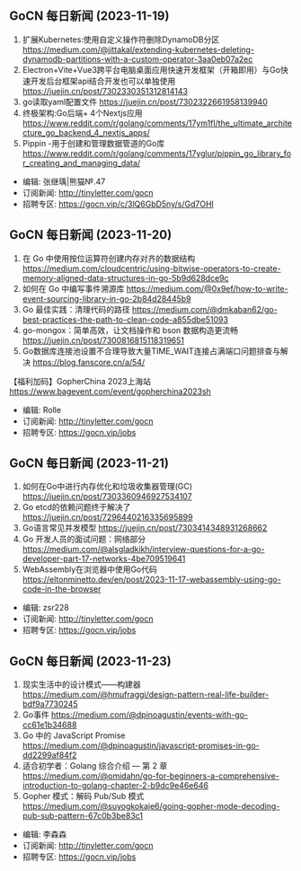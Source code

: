 ## GoCN 每日新闻 (2023-11-19)

1. 扩展Kubernetes:使用自定义操作符删除DynamoDB分区 https://medium.com/@jittakal/extending-kubernetes-deleting-dynamodb-partitions-with-a-custom-operator-3aa0eb07a2ec
2. Electron+Vite+Vue3跨平台电脑桌面应用快速开发框架（开箱即用）与Go快速开发后台框架api结合开发也可以单独使用 https://juejin.cn/post/7302330351312814143
3. go读取yaml配置文件 https://juejin.cn/post/7302322661958139940
4. 终极架构:Go后端+ 4个Nextjs应用 https://www.reddit.com/r/golang/comments/17ym1fl/the_ultimate_architecture_go_backend_4_nextjs_apps/
5. Pippin -用于创建和管理数据管道的Go库 https://www.reddit.com/r/golang/comments/17yglur/pippin_go_library_for_creating_and_managing_data/

- 编辑: 张继瑀|熊猫№.47
- 订阅新闻:  http://tinyletter.com/gocn
- 招聘专区: https://gocn.vip/c/3lQ6GbD5ny/s/Gd7OHl

## GoCN 每日新闻 (2023-11-20)

1. 在 Go 中使用按位运算符创建内存对齐的数据结构  https://medium.com/cloudcentric/using-bitwise-operators-to-create-memory-aligned-data-structures-in-go-5b9d628dce9c
2. 如何在 Go 中编写事件溯源库 https://medium.com/@0x9ef/how-to-write-event-sourcing-library-in-go-2b84d28445b9
3. Go 最佳实践：清理代码的路径 https://medium.com/@dmkaban62/go-best-practices-the-path-to-clean-code-a855dbe51093
4. go-mongox：简单高效，让文档操作和 bson 数据构造更流畅 https://juejin.cn/post/7300816815118319651
5. Go数据库连接池设置不合理导致大量TIME_WAIT连接占满端口问题排查与解决 https://blog.fanscore.cn/a/54/

【福利加码】GopherChina 2023上海站 https://www.bagevent.com/event/gopherchina2023sh

- 编辑: Rolle
- 订阅新闻: http://tinyletter.com/gocn
- 招聘专区: https://gocn.vip/jobs

## GoCN 每日新闻 (2023-11-21)

1. 如何在Go中进行内存优化和垃圾收集器管理(GC) https://juejin.cn/post/7303360946927534107
2. Go etcd的依赖问题终于解决了 https://juejin.cn/post/7296440216335695899
3. Go语言常见并发模型  https://juejin.cn/post/7303414348931268662
4. Go 开发人员的面试问题：网络部分 https://medium.com/@alsgladkikh/interview-questions-for-a-go-developer-part-17-networks-4be709519641
5. WebAssembly在浏览器中使用Go代码 https://eltonminetto.dev/en/post/2023-11-17-webassembly-using-go-code-in-the-browser

- 编辑: zsr228
- 订阅新闻: http://tinyletter.com/gocn
- 招聘专区: https://gocn.vip/jobs


## GoCN 每日新闻 (2023-11-23)

1. 现实生活中的设计模式——构建器 https://medium.com/@hmufraggi/design-pattern-real-life-builder-bdf9a7730245
2. Go事件 https://medium.com/@dpinoagustin/events-with-go-cc61e1b34688
3. Go 中的 JavaScript Promise https://medium.com/@dpinoagustin/javascript-promises-in-go-dd2299af84f2
4. 适合初学者：Golang 综合介绍 — 第 2 章 https://medium.com/@omidahn/go-for-beginners-a-comprehensive-introduction-to-golang-chapter-2-b9dc9e46e646
5. Gopher 模式：解码 Pub/Sub 模式 https://medium.com/@suyogkokaje6/going-gopher-mode-decoding-pub-sub-pattern-67c0b3be83c1

- 编辑: 李森森
- 订阅新闻: http://tinyletter.com/gocn
- 招聘专区: https://gocn.vip/jobs 
